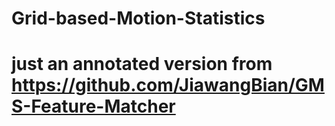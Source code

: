 # Grid-based-Motion-Statistics
# just an annotated version from https://github.com/JiawangBian/GMS-Feature-Matcher

